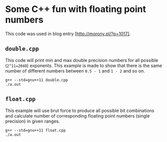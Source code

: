 # Some C++ fun with floating point numbers

This code was used in blog entry [http://morony.pl/?p=1017].

## `double.cpp`

This code will print min and max double precision numbers for all possible (`2^11=2048`) exponents. This example is made to show that there is the same number of different numbers between `0.5 - 1` and `1 - 2` and so on. 

```
g++ --std=gnu++11 double.cpp
./a.out
```

## `float.cpp`

This example will use brut force to produce all possible bit combinations and calculate number of corresponding floating point numbers (single precision) in given ranges. 

```
g++ --std=gnu++11 float.cpp
./a.out
```

